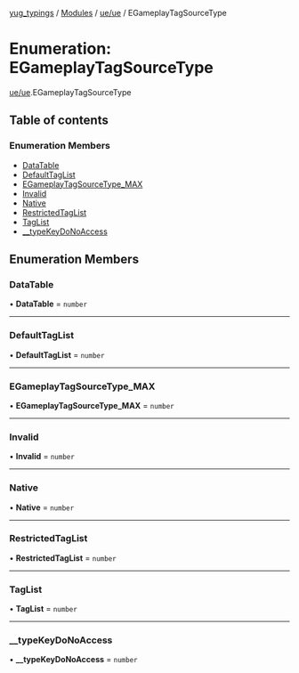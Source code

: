 [yug_typings](../README.md) / [Modules](../modules.md) / [ue/ue](../modules/ue_ue.md) / EGameplayTagSourceType

# Enumeration: EGameplayTagSourceType

[ue/ue](../modules/ue_ue.md).EGameplayTagSourceType

## Table of contents

### Enumeration Members

- [DataTable](ue_ue.EGameplayTagSourceType.md#datatable)
- [DefaultTagList](ue_ue.EGameplayTagSourceType.md#defaulttaglist)
- [EGameplayTagSourceType\_MAX](ue_ue.EGameplayTagSourceType.md#egameplaytagsourcetype_max)
- [Invalid](ue_ue.EGameplayTagSourceType.md#invalid)
- [Native](ue_ue.EGameplayTagSourceType.md#native)
- [RestrictedTagList](ue_ue.EGameplayTagSourceType.md#restrictedtaglist)
- [TagList](ue_ue.EGameplayTagSourceType.md#taglist)
- [\_\_typeKeyDoNoAccess](ue_ue.EGameplayTagSourceType.md#__typekeydonoaccess)

## Enumeration Members

### DataTable

• **DataTable** = `number`

___

### DefaultTagList

• **DefaultTagList** = `number`

___

### EGameplayTagSourceType\_MAX

• **EGameplayTagSourceType\_MAX** = `number`

___

### Invalid

• **Invalid** = `number`

___

### Native

• **Native** = `number`

___

### RestrictedTagList

• **RestrictedTagList** = `number`

___

### TagList

• **TagList** = `number`

___

### \_\_typeKeyDoNoAccess

• **\_\_typeKeyDoNoAccess** = `number`
